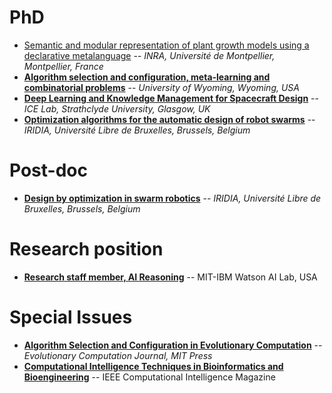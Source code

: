 # PhD

* [Semantic and modular representation of plant growth models using a declarative metalanguage](phd/2017-inra-montpellier.pdf) -- *INRA, Université de Montpellier, Montpellier, France*
* [**Algorithm selection and configuration, meta-learning and combinatorial problems**](phd/2017-wyoming.pdf) -- *University of Wyoming, Wyoming, USA*
* [**Deep Learning and Knowledge Management for Spacecraft Design**](phd/2017-icelab.pdf) -- *ICE Lab, Strathclyde University, Glasgow, UK*
* [**Optimization algorithms for the automatic design of robot swarms**](http://demiurge.be/openings/phd-optimization.html) -- *IRIDIA, Université Libre de Bruxelles, Brussels, Belgium*

# Post-doc

* [**Design by optimization in swarm robotics**](http://demiurge.be/openings/postdoc-optimization.html) -- *IRIDIA, Université Libre de Bruxelles, Brussels, Belgium*

# Research position

* [**Research staff member, AI Reasoning**](https://krb-sjobs.brassring.com/TGnewUI/Search/home/HomeWithPreLoad?PageType=JobDetails&partnerid=26059&siteid=5016&AReq=108307BR#jobDetails=119339_5016) -- MIT-IBM Watson AI Lab, USA

# Special Issues

* [**Algorithm Selection and Configuration in Evolutionary Computation**](issues/2017-ecj-coseal.pdf) -- *Evolutionary Computation Journal, MIT Press*
* [**Computational Intelligence Techniques in Bioinformatics and Bioengineering**](http://personalpages.manchester.ac.uk/staff/Richard.Allmendinger/IEEE_CIM_SI_CITBB2018.html) -- IEEE Computational Intelligence Magazine
